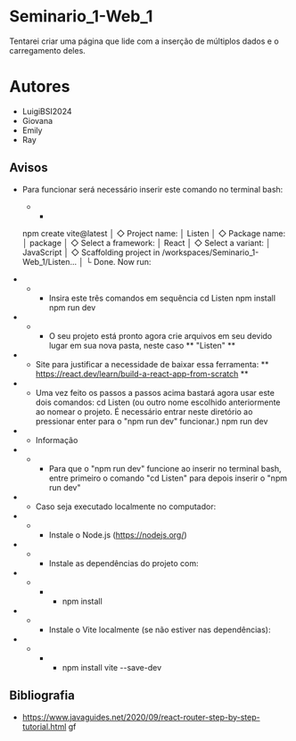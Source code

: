 # Seminario_1-Web_1
Tentarei criar uma página que lide com a inserção de múltiplos dados e o carregamento deles.

# Autores
- LuigiBSI2024
- Giovana
- Emily
- Ray


## Avisos
- Para funcionar será necessário inserir este comando no terminal bash:
    - - 
    npm create vite@latest
    │
    ◇  Project name:
    │  Listen
    │
    ◇  Package name:
    │  package
    │
    ◇  Select a framework:
    │  React
    │
    ◇  Select a variant:
    │  JavaScript
    │
    ◇  Scaffolding project in /workspaces/Seminario_1-Web_1/Listen...
    │
    └  Done. Now run:

- - - Insira este três comandos em sequência
    cd Listen
    npm install
    npm run dev 
- - - O seu projeto está pronto agora crie arquivos em seu devido lugar em sua nova pasta, neste caso ** "Listen" **

- - Site para justificar a necessidade de baixar essa ferramenta: ** https://react.dev/learn/build-a-react-app-from-scratch **

- - Uma vez feito os passos a passos acima bastará agora usar este dois comandos:
    cd Listen (ou outro nome escolhido anteriormente ao nomear o projeto. É necessário entrar neste diretório ao pressionar enter para o "npm run dev" funcionar.)
    npm run dev

- - Informação
- - - Para que o "npm run dev" funcione ao inserir no terminal bash, entre primeiro o comando "cd Listen" para depois inserir o "npm run dev"

- - Caso seja executado localmente no computador:
- - - Instale o Node.js (https://nodejs.org/)
- - - Instale as dependências do projeto com:
- - - - npm install
- - - Instale o Vite localmente (se não estiver nas dependências):
- - - - npm install vite --save-dev

## Bibliografia
- https://www.javaguides.net/2020/09/react-router-step-by-step-tutorial.html
gf